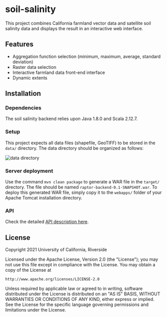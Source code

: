 # soil-salinity

This project combines California farmland vector data and satellite soil salinity data and displays the result in an interactive web interface.

## Features

- Aggregation function selection (minimum, maximum, average, standard deviation)
- Raster data selection
- Interactive farmland data front-end interface
- Dynamic extents

## Installation

### Dependencies

The soil salinity backend relies upon Java 1.8.0 and Scala 2.12.7.

### Setup

This project expects all data files (shapefile, GeoTIFF) to be stored in the `data/` directory.
The data directory should be organized as follows:

![data directory](directory_organization.png)

### Server deployment

Use the command `mvn clean package` to generate a WAR file in the `target/` directory.
The file should be named `raptor-backend-0.1-SNAPSHOT.war`.
To deploy this generated WAR file, simply copy it to the `webapps/` folder of your Apache Tomcat installation directory.

### API
Check the detailed [API description here](api.md).

## License

Copyright 2021 University of California, Riverside

Licensed under the Apache License, Version 2.0 (the "License");
you may not use this file except in compliance with the License.
You may obtain a copy of the License at

    http://www.apache.org/licenses/LICENSE-2.0

Unless required by applicable law or agreed to in writing, software
distributed under the License is distributed on an "AS IS" BASIS,
WITHOUT WARRANTIES OR CONDITIONS OF ANY KIND, either express or implied.
See the License for the specific language governing permissions and
limitations under the License.
